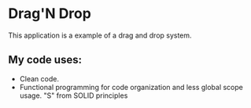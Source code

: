# Drag'N Drop
This application is a example of a drag and drop system.
## My code uses:
- Clean code.
- Functional programming for code organization and less global scope usage.
"S" from SOLID principles